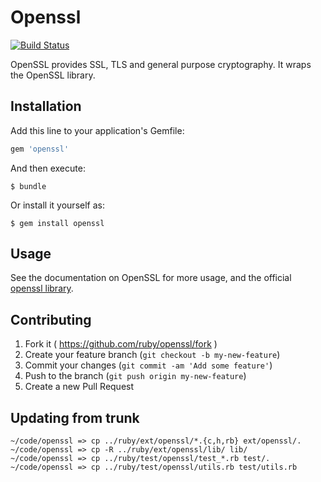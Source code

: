 # Openssl

[![Build Status](https://travis-ci.org/ruby/openssl.svg?branch=master)](https://travis-ci.org/ruby/openssl)

OpenSSL provides SSL, TLS and general purpose cryptography.  It wraps the OpenSSL library.

## Installation

Add this line to your application's Gemfile:

```ruby
gem 'openssl'
```

And then execute:

    $ bundle

Or install it yourself as:

    $ gem install openssl

## Usage

See the documentation on OpenSSL for more usage,
and the official [openssl library](http://www.openssl.org/).

## Contributing

1. Fork it ( https://github.com/ruby/openssl/fork )
2. Create your feature branch (`git checkout -b my-new-feature`)
3. Commit your changes (`git commit -am 'Add some feature'`)
4. Push to the branch (`git push origin my-new-feature`)
5. Create a new Pull Request

## Updating from trunk

```
~/code/openssl => cp ../ruby/ext/openssl/*.{c,h,rb} ext/openssl/.
~/code/openssl => cp -R ../ruby/ext/openssl/lib/ lib/
~/code/openssl => cp ../ruby/test/openssl/test_*.rb test/.
~/code/openssl => cp ../ruby/test/openssl/utils.rb test/utils.rb
```
